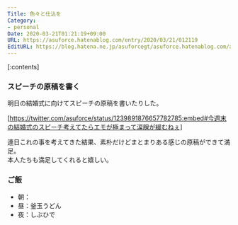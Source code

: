 ```yaml
---
Title: 色々と仕込を
Category:
- personal
Date: 2020-03-21T01:21:19+09:00
URL: https://asuforce.hatenablog.com/entry/2020/03/21/012119
EditURL: https://blog.hatena.ne.jp/asuforcegt/asuforce.hatenablog.com/atom/entry/26006613538231548
---
```


[:contents]

###  スピーチの原稿を書く

明日の結婚式に向けてスピーチの原稿を書いたりした。  

[https://twitter.com/asuforce/status/1239891876657782785:embed#今週末の結婚式のスピーチ考えてたらエモが極まって涙腺が緩むねぇ]

連日これの事を考えてきた結果、素朴だけどまとまりある感じの原稿ができて満足。  
本人たちも満足してくれると嬉しい。

### ご飯

- 朝：
- 昼：釜玉うどん
- 夜：しぶひで
